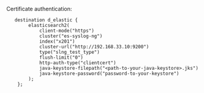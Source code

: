 ---
---
<!-- DISCLAIMER: This file is based on the syslog-ng Open Source Edition documentation https://github.com/balabit/syslog-ng-ose-guides/commit/2f4a52ee61d1ea9ad27cb4f3168b95408fddfdf2 and is used under the terms of The syslog-ng Open Source Edition Documentation License. The file has been modified by Axoflow. -->
Certificate authentication:

```shell
   destination d_elastic {
        elasticsearch2(
            client-mode("https")
            cluster("es-syslog-ng")
            index("x201")
            cluster-url("http://192.168.33.10:9200")
            type("slng_test_type")
            flush-limit("0")
            http-auth-type("clientcert")
            java-keystore-filepath("<path-to-your-java-keystore>.jks")
            java-keystore-password("password-to-your-keystore")
        );
    };
```
